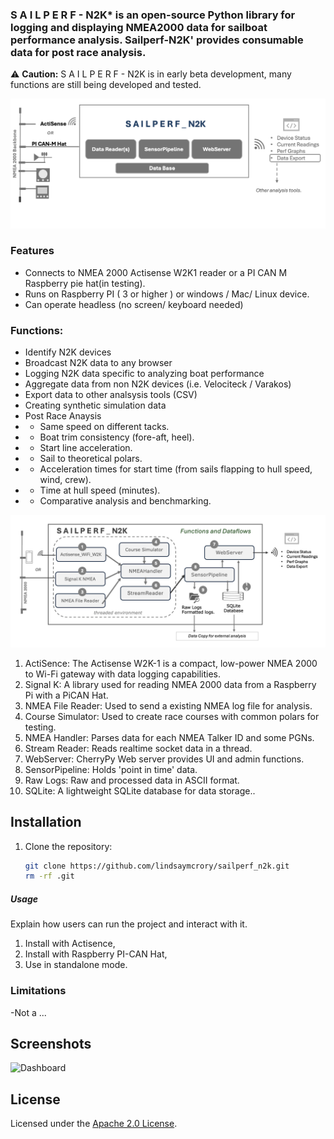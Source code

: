 
<!--  ![SailPerf-N2K Logo](assets/logo.png)  -->


<!--  [![Get Started](https://img.shields.io/badge/Get-Started-brightgreen)](https://example.com/get-started) -->

<!-- [![Documentation](https://img.shields.io/badge/Docs-Read-blue)](https://example.com/docs) -->



### S A I L P E R F - N2K* is an open-source Python library for logging and displaying NMEA2000 data for sailboat performance analysis. Sailperf-N2K' provides consumable data for post race analysis.  

⚠️ **Caution:** S A I L P E R F - N2K is in early beta development, many functions are still being developed and tested.

<img src="assets/functional_block.png" width = "600">


### Features

- Connects to NMEA 2000 Actisense  W2K1 reader or a  PI CAN M Raspberry pie hat(in testing).
- Runs on Raspberry PI ( 3 or higher ) or windows / Mac/ Linux device. 
- Can operate headless (no screen/ keyboard needed)


### Functions:
- Identify N2K devices   
- Broadcast N2K data to any browser  
- Logging N2K data specific to analyzing boat performance
- Aggregate data from non N2K devices (i.e. Velociteck / Varakos) 
- Export data to other analsysis tools (CSV)   
- Creating synthetic simulation data  
- Post Race Anaysis
- - Same speed on different tacks.
-  - Boat trim consistency (fore-aft, heel).
- - Start line acceleration.
- - Sail to theoretical polars.
- - Acceleration times for start time (from sails flapping to hull speed, wind, crew).
- - Time at hull speed (minutes).
- - Comparative analysis and benchmarking.


<img src="assets/data_flows.png" width = "800">

1.  ActiSence: The Actisense W2K-1 is a compact, low-power NMEA 2000 to Wi-Fi gateway with data logging capabilities.
2.  Signal K:  A library used for reading NMEA 2000 data from a Raspberry Pi with a PiCAN Hat. 
3.  NMEA File Reader:   Used to send a  existing NMEA log file for analysis.
4.  Course Simulator:  Used to create race courses with common polars for testing. 
5.  NMEA Handler: Parses data for each NMEA Talker ID and some PGNs.
6.  Stream Reader:  Reads realtime socket data in a thread. 
7.  WebServer:  CherryPy Web server provides UI and admin functions. 
8.  SensorPipeline: Holds 'point in time' data.
9.  Raw Logs:  Raw and processed data in ASCII format.
10. SQLite:  A lightweight SQLite database for data storage..


## Installation
1. Clone the repository:
   ```bash
   git clone https://github.com/lindsaymcrory/sailperf_n2k.git  
   rm -rf .git


##### **Usage**
Explain how users can run the project and interact with it.
1) Install with Actisence, 
2) Install with Raspberry PI-CAN Hat,
3) Use in standalone mode.


### Limitations 
-Not a ...

## Screenshots
![Dashboard](https://example.com/screenshot.png)

## License
Licensed under the [Apache 2.0 License](LICENSE).
